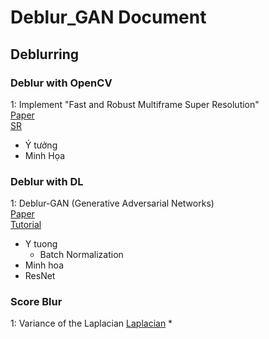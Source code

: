 # Deblur_GAN Document
## Deblurring 
### Deblur with OpenCV
1: Implement "Fast and Robust Multiframe Super Resolution" \
[Paper](http://people.duke.edu/~sf59/SRfinal.pdf) \
[SR](http://opencv.jp/opencv2-x-samples/usage_of_sparsemat_2_superresolution) 
* Ý tưởng 
* Minh Họa
### Deblur with DL
1: Deblur-GAN (Generative Adversarial Networks) \
[Paper](https://arxiv.org/pdf/1711.07064.pdf)\
[Tutorial](https://www.sicara.ai/blog/2018-03-20-GAN-with-Keras-application-to-image-deblurring)
* Y tuong
  * Batch Normalization  
* Minh hoa
* ResNet
### Score Blur
1: Variance of the Laplacian
[Laplacian](https://www.pyimagesearch.com/2015/09/07/blur-detection-with-opencv/)
*